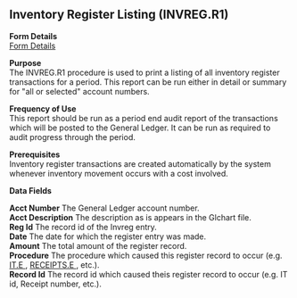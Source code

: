 ##  Inventory Register Listing (INVREG.R1)

<PageHeader />

**Form Details**  
[ Form Details ](INVREG-R1-1/README.md)   

**Purpose**  
The INVREG.R1 procedure is used to print a listing of all inventory register
transactions for a period. This report can be run either in detail or summary
for "all or selected" account numbers.

**Frequency of Use**  
This report should be run as a period end audit report of the transactions
which will be posted to the General Ledger. It can be run as required to audit
progress through the period.

**Prerequisites**  
Inventory register transactions are created automatically by the system
whenever inventory movement occurs with a cost involved.

**Data Fields**

**Acct Number** The General Ledger account number.  
**Acct Description** The description as is appears in the Glchart file.  
**Reg Id** The record id of the Invreg entry.  
**Date** The date for which the register entry was made.  
**Amount** The total amount of the register record.  
**Procedure** The procedure which caused this register record to occur (e.g. [ IT.E ](../../../../rover/AP-OVERVIEW/AP-ENTRY/AP-E/CHECKS-E/AP-CONTROL/GLCHART-E/GLCHART-E-1/GLCHART-R2/WO-CONTROL/WO-E/IT-E) , [ RECEIPTS.E ](../../../../rover/AP-OVERVIEW/AP-ENTRY/AP-E/AP-E-1/MSHIP-E/RECEIPTS-E2/RECEIPTS-E3/RECEIPTS-E) , etc.).   
**Record Id** The record id which caused theis register record to occur (e.g.
IT id, Receipt number, etc.).  
  
<badge text= "Version 8.10.57" vertical="middle" />

<PageFooter />